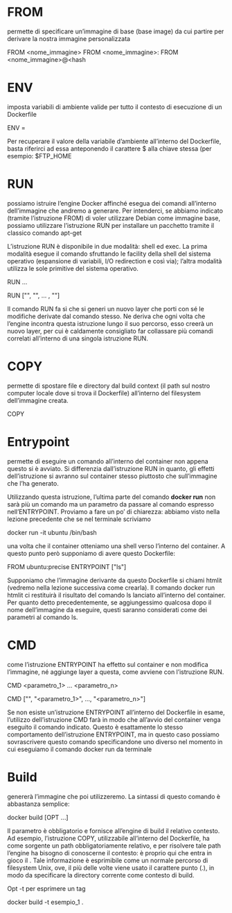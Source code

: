 # FROM 
permette di specificare un’immagine di base (base image) da cui partire per derivare la nostra immagine personalizzata

FROM <nome_immagine>
FROM <nome_immagine>:<tag>
FROM <nome_immagine>@<hash

# ENV 
imposta variabili di ambiente valide per tutto il contesto di esecuzione di un Dockerfile

ENV <chiave>=<valore>

Per recuperare il valore della variabile d’ambiente all’interno del Dockerfile, basta riferirci ad essa anteponendo il carattere $ alla chiave stessa (per esempio: $FTP_HOME

# RUN 
possiamo istruire l’engine Docker affinché esegua dei comandi all’interno dell’immagine che andremo a generare. Per intenderci, se abbiamo indicato (tramite l’istruzione FROM) di voler utilizzare Debian come immagine base, possiamo utilizzare l’istruzione RUN per installare un pacchetto tramite il classico comando apt-get

L’istruzione RUN è disponibile in due modalità: shell ed exec. La prima modalità esegue il comando sfruttando le facility della shell del sistema operativo (espansione di variabili, I/O redirection e così via); l’altra modalità utilizza le sole primitive del sistema operativo.

RUN <comando> <parametro1> ... <parametroN>

RUN ["<comando>", "<parametro1>", ... , "<parametroN>"]

Il comando RUN fa sì che si generi un nuovo layer che porti con sé le modifiche derivate dal comando stesso. Ne deriva che ogni volta che l’engine incontra questa istruzione lungo il suo percorso, esso creerà un nuovo layer, per cui è caldamente consigliato far collassare più comandi correlati all’interno di una singola istruzione RUN.

# COPY
permette di spostare file e directory dal build context (il path sul nostro computer locale dove si trova il Dockerfile) all’interno del filesystem dell’immagine creata. 

COPY <src> <dest>

# Entrypoint
permette di eseguire un comando all’interno del container non appena questo si è avviato. Si differenzia dall’istruzione RUN in quanto, gli effetti dell’istruzione si avranno sul container stesso piuttosto che sull’immagine che l’ha generato. 

Utilizzando questa istruzione, l’ultima parte del comando **docker run** non sarà più un comando ma un parametro da passare al comando espresso nell’ENTRYPOINT. Proviamo a fare un po’ di chiarezza: abbiamo visto nella lezione precedente che se nel terminale scriviamo 

docker run -it ubuntu /bin/bash

una volta che il container otteniamo una shell verso l’interno del container. A questo punto però supponiamo di avere questo Dockerfile:

FROM ubuntu:precise
ENTRYPOINT ["ls"]

Supponiamo che l’immagine derivante da questo Dockerfile si chiami htmlit (vedremo nella lezione successiva come crearla). Il comando docker run htmlit ci restituirà il risultato del comando ls lanciato all’interno del container. Per quanto detto precedentemente, se aggiungessimo qualcosa dopo il nome dell’immagine da eseguire, questi saranno considerati come dei parametri al comando ls.

# CMD
come l’istruzione ENTRYPOINT ha effetto sul container e non modifica l’immagine, né aggiunge layer a questa, come avviene con l’istruzione RUN.


CMD <comando> <parametro_1> ... <parametro_n>

CMD ["<comando>", "<parametro_1>", ..., "<parametro_n>"]

Se non esiste un’istruzione ENTRYPOINT all’interno del Dockerfile in esame, l’utilizzo dell’istruzione CMD farà in modo che all’avvio del container venga eseguito il comando indicato. Questo è esattamente lo stesso comportamento dell’istruzione ENTRYPOINT, ma in questo caso possiamo sovrascrivere questo comando specificandone uno diverso nel momento in cui eseguiamo il comando docker run da terminale

# Build
genererà l’immagine che poi utilizzeremo. La sintassi di questo comando è abbastanza semplice:

docker build [OPT ...] <build context>

Il parametro <build context> è obbligatorio e fornisce all’engine di build il relativo contesto. Ad esempio, l’istruzione COPY, utilizzabile all’interno del Dockerfile, ha come sorgente un path obbligatoriamente relativo, e per risolvere tale path l’engine ha bisogno di conoscerne il contesto: è proprio qui che entra in gioco il <build context>. Tale informazione è esprimibile come un normale percorso di filesystem Unix, ove, il più delle volte viene usato il carattere punto (.), in modo da specificare la directory corrente come contesto di build.

Opt -t per esprimere un tag

docker build -t esempio_1 .